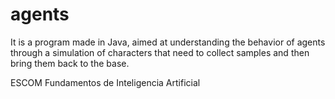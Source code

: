 # agents
It is a program made in Java, aimed at understanding the behavior of agents through a simulation of characters that need to collect samples and then bring them back to the base.

ESCOM Fundamentos de Inteligencia Artificial
